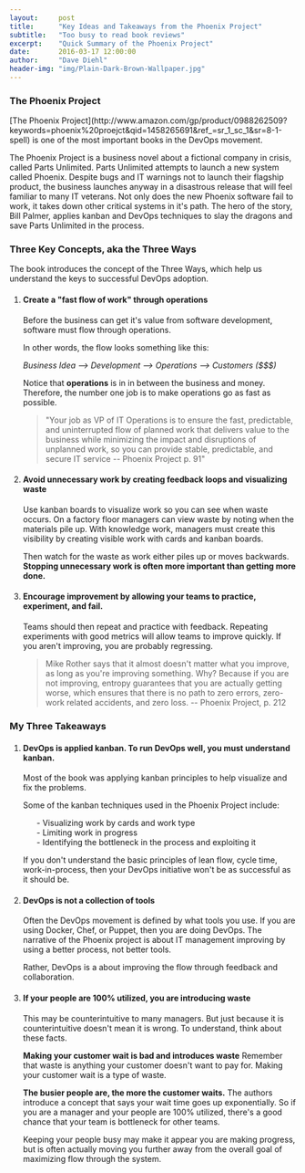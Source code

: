 ```yaml
---
layout:     post
title:      "Key Ideas and Takeaways from the Phoenix Project"
subtitle:   "Too busy to read book reviews"
excerpt:    "Quick Summary of the Phoenix Project"
date:       2016-03-17 12:00:00
author:     "Dave Diehl"
header-img: "img/Plain-Dark-Brown-Wallpaper.jpg"
---
```


<h3>The Phoenix Project</h3>
[The Phoenix Project](http://www.amazon.com/gp/product/0988262509?keywords=phoenix%20proejct&qid=1458265691&ref_=sr_1_sc_1&sr=8-1-spell) is one of the most important books in the DevOps movement.

The Phoenix Project is a business novel about a fictional company in crisis, called Parts Unlimited. Parts Unlimited attempts to launch a new system called Phoenix. Despite bugs and IT warnings not to launch their flagship product, the business launches anyway in a disastrous release that will feel familiar
to many IT veterans. Not only does the new Phoenix software fail to work, it takes down other critical
systems in it's path.  The hero of the story, Bill Palmer, applies kanban and DevOps techniques
to slay the dragons and save Parts Unlimited in the process.

<h3>Three Key Concepts, aka the Three Ways</h3>
The book introduces the concept of the Three Ways, which help us understand the keys to successful DevOps adoption.

1.  <h4>Create a "fast flow of work" through operations</h4>

    Before the business can get it's value from software development, software must flow through operations.

    In other words, the flow looks something like this:

    *Business Idea --> Development --> Operations --> Customers ($$$)*

    Notice that **operations** is in in between the business and money. Therefore, the number one job is to
    make operations go as fast as possible.

    > "Your job as VP of IT Operations is to ensure the fast, predictable, and uninterrupted flow of
    planned work that delivers value to the business while minimizing the impact and disruptions of unplanned work, so you can provide stable, predictable, and secure IT service -- Phoenix Project p. 91"

2.  <h4>Avoid unnecessary work by creating feedback loops and visualizing waste</h4>

    Use kanban boards to visualize work so you can see when waste occurs. On a factory floor managers
    can view waste by noting when the materials pile up. With knowledge work, managers must create this
    visibility by creating visible work with cards and kanban boards.

    Then watch for the waste as work either piles up or moves backwards. **Stopping unnecessary
    work is often more important than getting more done.**

3.  <h4>Encourage improvement by allowing your teams to practice, experiment, and fail.</h4>

    Teams should then repeat and practice with feedback. Repeating experiments with good metrics will allow
    teams to improve quickly. If you aren't improving, you are probably regressing.

    > Mike Rother says that it almost doesn't matter what you improve, as long as you're improving something.  Why? Because if you are not improving, entropy guarantees that you are actually getting
    worse, which ensures that there is no path to zero errors, zero-work related accidents, and zero loss.
    -- Phoenix Project, p. 212

<h3>My Three Takeaways</h3>

1.  <h4>DevOps is applied kanban. To run DevOps well, you must understand kanban.</h4>

    Most of the book was applying kanban principles to help visualize and fix the problems.

    Some of the kanban techniques used in the Phoenix Project include:
    <ul>- Visualizing work by cards and work type</ul>
    <ul>- Limiting work in progress</ul>
    <ul>- Identifying the bottleneck in the process and exploiting it</ul>

    If you don't understand the basic principles of lean flow, cycle time, work-in-process,
    then your DevOps initiative won't be as successful as it should be.

2.  <h4>DevOps is not a collection of tools</h4>
    Often the DevOps movement is defined by what tools you use.  If you are using Docker, Chef, or Puppet, then you are doing DevOps. The narrative of the Phoenix project is about IT management improving
    by using a better process, not better tools.

    Rather, DevOps is a about improving the flow through feedback and collaboration.

3.  <h4>If your people are 100% utilized, you are introducing waste</h4>
    This may be counterintuitive to many managers. But just because it is counterintuitive doesn't mean it is wrong.  To understand, think about these facts.

    **Making your customer wait is bad and introduces waste**
    Remember that waste is anything your customer doesn't want to pay for. Making your customer wait is a type of waste.

    **The busier people are, the more the customer waits.**
    The authors introduce a concept that says your wait time goes up exponentially. So if you are a manager
    and your people are 100% utilized, there's a good chance that your team is bottleneck for other
    teams.

    Keeping your people busy may make it appear you are making progress, but is often actually moving you further away from the overall goal of maximizing flow through the system.
